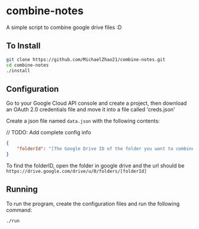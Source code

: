 # combine-notes

A simple script to combine google drive files :D

## To Install

```bash
git clone https://github.com/MichaelZhao21/combine-notes.git
cd combine-notes
./install
```

## Configuration

Go to your Google Cloud API console and create a project, then download an OAuth 2.0 credentials file and move it into a file called 'creds.json'

Create a json file named `data.json` with the following contents:

// TODO: Add complete config info

```json
{
    "folderId": "[The Google Drive ID of the folder you want to combine in]"
}
```

To find the folderID, open the folder in google drive and the url should be `https://drive.google.com/drive/u/0/folders/[folderId]`

## Running

To run the program, create the configuration files and run the following command:

```bash
./run
```
